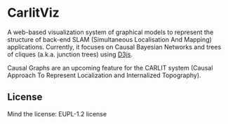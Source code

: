 # CarlitViz

A web-based visualization system of graphical models to represent the structure
of back-end SLAM (Simultaneous Localisation And Mapping) applications.
Currently, it focuses on Causal Bayesian Networks and trees of cliques (a.k.a.
junction trees) using [D3js](d3js.org). 

Causal Graphs are an upcoming feature for the CARLIT system (Causal Approach To
Represent Localization and Internalized Topography).

## License

Mind the license: EUPL-1.2 license
